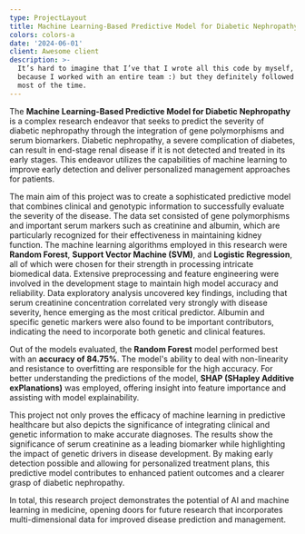 ```yaml
---
type: ProjectLayout
title: Machine Learning-Based Predictive Model for Diabetic Nephropathy
colors: colors-a
date: '2024-06-01'
client: Awesome client
description: >-
  It’s hard to imagine that I’ve that I wrote all this code by myself, probably
  because I worked with an entire team :) but they definitely followed my lead
  most of the time.
---
```

The **Machine Learning-Based Predictive Model for Diabetic Nephropathy** is a complex research endeavor that seeks to predict the severity of diabetic nephropathy through the integration of gene polymorphisms and serum biomarkers. Diabetic nephropathy, a severe complication of diabetes, can result in end-stage renal disease if it is not detected and treated in its early stages. This endeavor utilizes the capabilities of machine learning to improve early detection and deliver personalized management approaches for patients.

The main aim of this project was to create a sophisticated predictive model that combines clinical and genotypic information to successfully evaluate the severity of the disease. The data set consisted of gene polymorphisms and important serum markers such as creatinine and albumin, which are particularly recognized for their effectiveness in maintaining kidney function. The machine learning algorithms employed in this research were **Random Forest**, **Support Vector Machine (SVM)**, and **Logistic Regression**, all of which were chosen for their strength in processing intricate biomedical data. Extensive preprocessing and feature engineering were involved in the development stage to maintain high model accuracy and reliability. Data exploratory analysis uncovered key findings, including that serum creatinine concentration correlated very strongly with disease severity, hence emerging as the most critical predictor. Albumin and specific genetic markers were also found to be important contributors, indicating the need to incorporate both genetic and clinical features.

Out of the models evaluated, the **Random Forest** model performed best with an **accuracy of 84.75%**. The model's ability to deal with non-linearity and resistance to overfitting are responsible for the high accuracy. For better understanding the predictions of the model, **SHAP (SHapley Additive exPlanations)** was employed, offering insight into feature importance and assisting with model explainability.

This project not only proves the efficacy of machine learning in predictive healthcare but also depicts the significance of integrating clinical and genetic information to make accurate diagnoses. The results show the significance of serum creatinine as a leading biomarker while highlighting the impact of genetic drivers in disease development. By making early detection possible and allowing for personalized treatment plans, this predictive model contributes to enhanced patient outcomes and a clearer grasp of diabetic nephropathy.

In total, this research project demonstrates the potential of AI and machine learning in medicine, opening doors for future research that incorporates multi-dimensional data for improved disease prediction and management.
